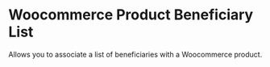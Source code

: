 # Woocommerce Product Beneficiary List

Allows you to associate a list of beneficiaries with a Woocommerce product.
